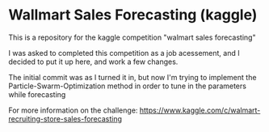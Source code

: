 # Wallmart Sales Forecasting (kaggle)
This is a repository for the kaggle competition "walmart sales forecasting"

I was asked to completed this competition as a job acessement, and I decided to put it up here, and work a few changes.

The initial commit was as I turned it in, but now I'm trying to implement the Particle-Swarm-Optimization method in order to tune in the parameters while forecasting

For more information on the challenge:
https://www.kaggle.com/c/walmart-recruiting-store-sales-forecasting

